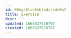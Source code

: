 ```yaml
---
id: 60egs6lce8mbzbdirxdn8w7
title: Exercise
desc: ''
updated: 1666637576707
created: 1666637576707
---
```

